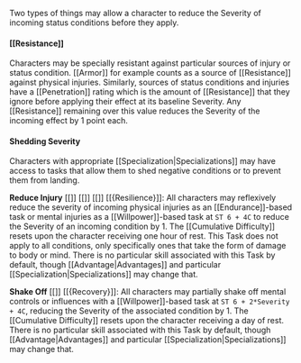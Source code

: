 Two types of things may allow a character to reduce the Severity of incoming status conditions before they apply. 
#### [[Resistance]]

Characters may be specially resistant against particular sources of injury or status condition. [[Armor]] for example counts as a source of [[Resistance]] against physical injuries. Similarly, sources of status conditions and injuries have a [[Penetration]] rating which is the amount of [[Resistance]] that they ignore before applying their effect at its baseline Severity. Any [[Resistance]] remaining over this value reduces the Severity of the incoming effect by 1 point each.
#### Shedding Severity

Characters with appropriate [[Specialization|Specializations]] may have access to tasks that allow them to shed negative conditions or to prevent them from landing. 

**Reduce Injury** [[<Instantaneous>]] [[<Automatic>]] [[<Reaction>]] [[{Resilience}]]: All characters may reflexively reduce the severity of incoming physical injuries as an [[Endurance]]-based task or mental injuries as a [[Willpower]]-based task at `ST 6 + 4C` to reduce the Severity of an incoming condition by 1. The [[Cumulative Difficulty]] resets upon the character receiving one hour of rest. This Task does not apply to all conditions, only specifically ones that take the form of damage to body or mind. There is no particular skill associated with this Task by default, though [[Advantage|Advantages]] and particular [[Specialization|Specializations]] may change that.

**Shake Off** [[<Automatic>]] [[{Recovery}]]: All characters may partially shake off mental controls or influences with a [[Willpower]]-based task at `ST 6 + 2*Severity + 4C`, reducing the Severity of the associated condition by 1. The [[Cumulative Difficulty]] resets upon the character receiving a day of rest. There is no particular skill associated with this Task by default, though [[Advantage|Advantages]] and particular [[Specialization|Specializations]] may change that.